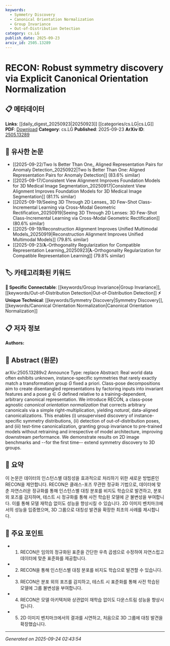 ```yaml
---
keywords:
  - Symmetry Discovery
  - Canonical Orientation Normalization
  - Group Invariance
  - Out-of-Distribution Detection
category: cs.LG
publish_date: 2025-09-23
arxiv_id: 2505.13289
---
```


<!-- KEYWORD_LINKING_METADATA:
{
  "processed_timestamp": "2025-09-24T02:43:54.028740",
  "vocabulary_version": "1.0",
  "selected_keywords": [
    "Symmetry Discovery",
    "Canonical Orientation Normalization",
    "Group Invariance",
    "Out-of-Distribution Detection"
  ],
  "rejected_keywords": [],
  "similarity_scores": {
    "Symmetry Discovery": 0.85,
    "Canonical Orientation Normalization": 0.9,
    "Group Invariance": 0.8,
    "Out-of-Distribution Detection": 0.78
  },
  "extraction_method": "AI_prompt_based",
  "budget_applied": true,
  "candidates_json": {
    "candidates": [
      {
        "surface": "symmetry discovery",
        "canonical": "Symmetry Discovery",
        "aliases": [
          "symmetry detection"
        ],
        "category": "unique_technical",
        "rationale": "Symmetry discovery is central to the paper's contribution and links to advanced geometric analysis.",
        "novelty_score": 0.75,
        "connectivity_score": 0.65,
        "specificity_score": 0.8,
        "link_intent_score": 0.85
      },
      {
        "surface": "canonical orientation normalization",
        "canonical": "Canonical Orientation Normalization",
        "aliases": [
          "orientation normalization"
        ],
        "category": "unique_technical",
        "rationale": "This is a novel technique introduced in the paper, crucial for understanding the proposed method.",
        "novelty_score": 0.8,
        "connectivity_score": 0.6,
        "specificity_score": 0.85,
        "link_intent_score": 0.9
      },
      {
        "surface": "group invariance",
        "canonical": "Group Invariance",
        "aliases": [
          "invariance to groups"
        ],
        "category": "specific_connectable",
        "rationale": "Group invariance is a key concept in machine learning, relevant to model robustness.",
        "novelty_score": 0.55,
        "connectivity_score": 0.75,
        "specificity_score": 0.7,
        "link_intent_score": 0.8
      },
      {
        "surface": "out-of-distribution poses",
        "canonical": "Out-of-Distribution Detection",
        "aliases": [
          "OOD poses"
        ],
        "category": "specific_connectable",
        "rationale": "Detecting out-of-distribution poses is critical for model generalization and robustness.",
        "novelty_score": 0.6,
        "connectivity_score": 0.7,
        "specificity_score": 0.75,
        "link_intent_score": 0.78
      }
    ],
    "ban_list_suggestions": [
      "real world data",
      "test-time canonicalization"
    ]
  },
  "decisions": [
    {
      "candidate_surface": "symmetry discovery",
      "resolved_canonical": "Symmetry Discovery",
      "decision": "linked",
      "scores": {
        "novelty": 0.75,
        "connectivity": 0.65,
        "specificity": 0.8,
        "link_intent": 0.85
      }
    },
    {
      "candidate_surface": "canonical orientation normalization",
      "resolved_canonical": "Canonical Orientation Normalization",
      "decision": "linked",
      "scores": {
        "novelty": 0.8,
        "connectivity": 0.6,
        "specificity": 0.85,
        "link_intent": 0.9
      }
    },
    {
      "candidate_surface": "group invariance",
      "resolved_canonical": "Group Invariance",
      "decision": "linked",
      "scores": {
        "novelty": 0.55,
        "connectivity": 0.75,
        "specificity": 0.7,
        "link_intent": 0.8
      }
    },
    {
      "candidate_surface": "out-of-distribution poses",
      "resolved_canonical": "Out-of-Distribution Detection",
      "decision": "linked",
      "scores": {
        "novelty": 0.6,
        "connectivity": 0.7,
        "specificity": 0.75,
        "link_intent": 0.78
      }
    }
  ]
}
-->

# RECON: Robust symmetry discovery via Explicit Canonical Orientation Normalization

## 📋 메타데이터

**Links**: [[daily_digest_20250923|20250923]] [[categories/cs.LG|cs.LG]]
**PDF**: [Download](https://arxiv.org/pdf/2505.13289.pdf)
**Category**: cs.LG
**Published**: 2025-09-23
**ArXiv ID**: [2505.13289](https://arxiv.org/abs/2505.13289)

## 🔗 유사한 논문
- [[2025-09-22/Two Is Better Than One_ Aligned Representation Pairs for Anomaly Detection_20250922|Two Is Better Than One: Aligned Representation Pairs for Anomaly Detection]] (83.6% similar)
- [[2025-09-17/Consistent View Alignment Improves Foundation Models for 3D Medical Image Segmentation_20250917|Consistent View Alignment Improves Foundation Models for 3D Medical Image Segmentation]] (81.1% similar)
- [[2025-09-19/Seeing 3D Through 2D Lenses_ 3D Few-Shot Class-Incremental Learning via Cross-Modal Geometric Rectification_20250919|Seeing 3D Through 2D Lenses: 3D Few-Shot Class-Incremental Learning via Cross-Modal Geometric Rectification]] (80.6% similar)
- [[2025-09-19/Reconstruction Alignment Improves Unified Multimodal Models_20250919|Reconstruction Alignment Improves Unified Multimodal Models]] (79.8% similar)
- [[2025-09-23/$\boldsymbol{\lambda}$-Orthogonality Regularization for Compatible Representation Learning_20250923|$\boldsymbol{\lambda}$-Orthogonality Regularization for Compatible Representation Learning]] (79.8% similar)

## 🏷️ 카테고리화된 키워드
**🔗 Specific Connectable**: [[keywords/Group Invariance|Group Invariance]], [[keywords/Out-of-Distribution Detection|Out-of-Distribution Detection]]
**⚡ Unique Technical**: [[keywords/Symmetry Discovery|Symmetry Discovery]], [[keywords/Canonical Orientation Normalization|Canonical Orientation Normalization]]

## 📋 저자 정보

**Authors:** 

## 📄 Abstract (원문)

arXiv:2505.13289v2 Announce Type: replace 
Abstract: Real world data often exhibits unknown, instance-specific symmetries that rarely exactly match a transformation group $G$ fixed a priori. Class-pose decompositions aim to create disentangled representations by factoring inputs into invariant features and a pose $g\in G$ defined relative to a training-dependent, arbitrary canonical representation. We introduce RECON, a class-pose agnostic $\textit{canonical orientation normalization}$ that corrects arbitrary canonicals via a simple right-multiplication, yielding $\textit{natural}$, data-aligned canonicalizations. This enables (i) unsupervised discovery of instance-specific symmetry distributions, (ii) detection of out-of-distribution poses, and (iii) test-time canonicalization, granting group invariance to pre-trained models without retraining and irrespective of model architecture, improving downstream performance. We demonstrate results on 2D image benchmarks and --for the first time-- extend symmetry discovery to 3D groups.

## 📝 요약

이 논문은 데이터의 인스턴스별 대칭성을 효과적으로 처리하기 위한 새로운 방법론인 RECON을 제안합니다. RECON은 클래스-포즈 무관한 정규화 기법으로, 데이터에 맞춘 자연스러운 정규화를 통해 인스턴스별 대칭 분포를 비지도 학습으로 발견하고, 분포 외 포즈를 감지하며, 테스트 시 정규화를 통해 사전 학습된 모델에 군 불변성을 부여합니다. 이를 통해 모델 재학습 없이도 성능을 향상시킬 수 있습니다. 2D 이미지 벤치마크에서의 성능을 입증했으며, 3D 그룹으로 대칭성 발견을 확장한 최초의 사례를 제시합니다.

## 🎯 주요 포인트

- 1. RECON은 임의의 정규화된 표준을 간단한 우측 곱셈으로 수정하여 자연스럽고 데이터에 맞춘 표준화를 제공합니다.
- 2. RECON을 통해 인스턴스별 대칭 분포를 비지도 학습으로 발견할 수 있습니다.
- 3. RECON은 분포 외의 포즈를 감지하고, 테스트 시 표준화를 통해 사전 학습된 모델에 그룹 불변성을 부여합니다.
- 4. RECON은 모델 아키텍처와 상관없이 재학습 없이도 다운스트림 성능을 향상시킵니다.
- 5. 2D 이미지 벤치마크에서의 결과를 시연하고, 처음으로 3D 그룹에 대칭 발견을 확장했습니다.


---

*Generated on 2025-09-24 02:43:54*